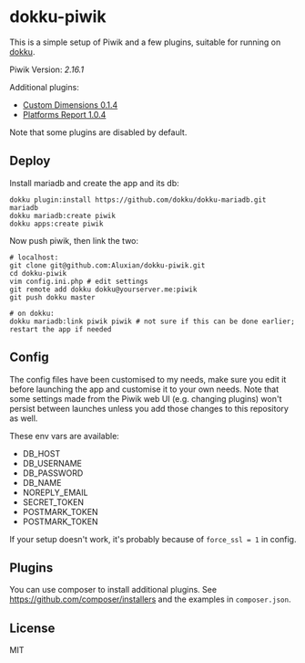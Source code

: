 # dokku-piwik

This is a simple setup of Piwik and a few plugins, suitable for running on [dokku](http://dokku.viewdocs.io/dokku/).

Piwik Version: *2.16.1*

Additional plugins:
- [Custom Dimensions 0.1.4](https://plugins.piwik.org/CustomDimensions)
- [Platforms Report 1.0.4](https://plugins.piwik.org/PlatformsReport)

Note that some plugins are disabled by default.

## Deploy

Install mariadb and create the app and its db:

```
dokku plugin:install https://github.com/dokku/dokku-mariadb.git mariadb
dokku mariadb:create piwik
dokku apps:create piwik
```

Now push piwik, then link the two:

```
# localhost:
git clone git@github.com:Aluxian/dokku-piwik.git
cd dokku-piwik
vim config.ini.php # edit settings
git remote add dokku dokku@yourserver.me:piwik
git push dokku master

# on dokku:
dokku mariadb:link piwik piwik # not sure if this can be done earlier; restart the app if needed
```

## Config

The config files have been customised to my needs, make sure you edit it before launching the app and customise it to your own needs. Note that some settings made from the Piwik web UI (e.g. changing plugins) won't persist between launches unless you add those changes to this repository as well.

These env vars are available:

- DB_HOST
- DB_USERNAME
- DB_PASSWORD
- DB_NAME
- NOREPLY_EMAIL
- SECRET_TOKEN
- POSTMARK_TOKEN
- POSTMARK_TOKEN

If your setup doesn't work, it's probably because of `force_ssl = 1` in config.

## Plugins

You can use composer to install additional plugins. See https://github.com/composer/installers and the examples in `composer.json`.

## License

MIT
